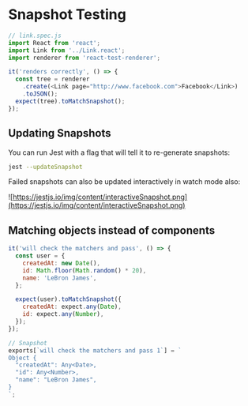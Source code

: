 # Snapshot Testing

```js
// link.spec.js
import React from 'react';
import Link from '../Link.react';
import renderer from 'react-test-renderer';

it('renders correctly', () => {
  const tree = renderer
    .create(<Link page="http://www.facebook.com">Facebook</Link>)
    .toJSON();
  expect(tree).toMatchSnapshot();
});
```

## Updating Snapshots

You can run Jest with a flag that will tell it to re-generate snapshots:

```sh
jest --updateSnapshot
```

Failed snapshots can also be updated interactively in watch mode also:

![https://jestjs.io/img/content/interactiveSnapshot.png](https://jestjs.io/img/content/interactiveSnapshot.png)


## Matching objects instead of components

```js
it('will check the matchers and pass', () => {
  const user = {
    createdAt: new Date(),
    id: Math.floor(Math.random() * 20),
    name: 'LeBron James',
  };

  expect(user).toMatchSnapshot({
    createdAt: expect.any(Date),
    id: expect.any(Number),
  });
});

// Snapshot
exports[`will check the matchers and pass 1`] = `
Object {
  "createdAt": Any<Date>,
  "id": Any<Number>,
  "name": "LeBron James",
}
`;
```